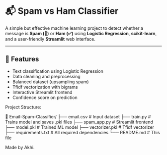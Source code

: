 # 📬 Spam vs Ham Classifier

A simple but effective machine learning project to detect whether a message is **Spam (🚫)** or **Ham (✅)** using **Logistic Regression**, **scikit-learn**, and a user-friendly **Streamlit** web interface.

---

## 🚀 Features

- Text classification using Logistic Regression
- Data cleaning and preprocessing
- Balanced dataset (upsampling spam)
- Tfidf vectorization with bigrams
- Interactive Streamlit frontend
- Confidence score on prediction

Project Structure:

📂 Email-Spam-Classifier/
├── email.csv # Input dataset
├── train.py # Trains model and saves .pkl files
├── spam_app.py # Streamlit frontend
├── model.pkl # Trained ML model
├── vectorizer.pkl # Tfidf vectorizer
├── requirements.txt # All required dependencies
└── README.md # This file

Made by Akhi.
